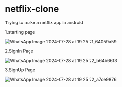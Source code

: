# netflix-clone
Trying to make a netflix app in android


1.starting page


![WhatsApp Image 2024-07-28 at 19 25 21_64059a59](https://github.com/user-attachments/assets/730e2ec4-c81a-4272-b258-343ff807a07d)


2.SignIn Page


![WhatsApp Image 2024-07-28 at 19 25 22_b64b66f3](https://github.com/user-attachments/assets/cbd3c06e-6dc3-4790-9878-019a19fc4464)


3.SignUp Page


![WhatsApp Image 2024-07-28 at 19 25 22_a7ce9876](https://github.com/user-attachments/assets/0a21471b-732e-481d-845d-bee79faa3d55)

